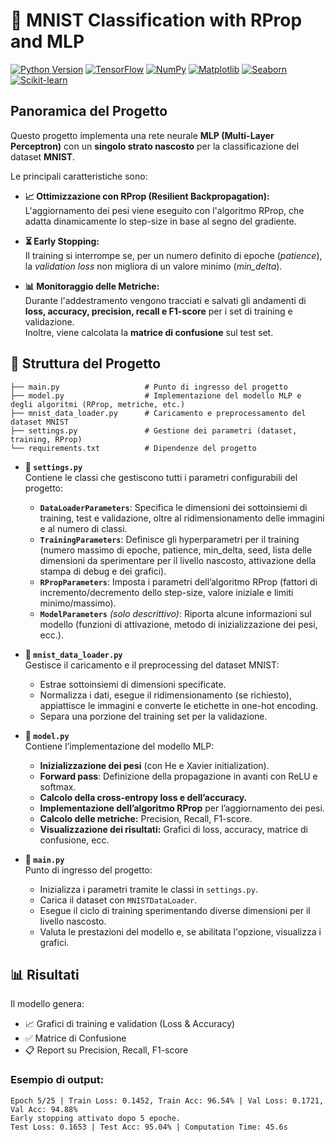 # 🧠 MNIST Classification with RProp and MLP

[![Python Version](https://img.shields.io/badge/Python-3.12%2B-blue.svg)](https://www.python.org/)
[![TensorFlow](https://img.shields.io/badge/TensorFlow-2.x-brightgreen.svg)](https://www.tensorflow.org/)
[![NumPy](https://img.shields.io/badge/NumPy-2.0.2-orange.svg)](https://numpy.org/)
[![Matplotlib](https://img.shields.io/badge/Matplotlib-3.10-red.svg)](https://matplotlib.org/)
[![Seaborn](https://img.shields.io/badge/Seaborn-13.2-lightblue.svg)](https://seaborn.pydata.org/)
[![Scikit-learn](https://img.shields.io/badge/Scikit--learn-1.6.1-yellow.svg)](https://scikit-learn.org/)

## Panoramica del Progetto

Questo progetto implementa una rete neurale **MLP (Multi-Layer Perceptron)** con un **singolo strato nascosto** per la classificazione del dataset **MNIST**.

Le principali caratteristiche sono:

- **📈 Ottimizzazione con RProp (Resilient Backpropagation):**  
  L'aggiornamento dei pesi viene eseguito con l'algoritmo RProp, che adatta dinamicamente lo step-size in base al segno del gradiente.

- **⏳ Early Stopping:**  
  Il training si interrompe se, per un numero definito di epoche (*patience*), la *validation loss* non migliora di un valore minimo (*min_delta*).

- **📊 Monitoraggio delle Metriche:**  
  Durante l'addestramento vengono tracciati e salvati gli andamenti di **loss, accuracy, precision, recall e F1-score** per i set di training e validazione.  
  Inoltre, viene calcolata la **matrice di confusione** sul test set.

## 📁 Struttura del Progetto

```plaintext
├── main.py                   # Punto di ingresso del progetto
├── model.py                  # Implementazione del modello MLP e degli algoritmi (RProp, metriche, etc.)
├── mnist_data_loader.py      # Caricamento e preprocessamento del dataset MNIST
├── settings.py               # Gestione dei parametri (dataset, training, RProp)
└── requirements.txt          # Dipendenze del progetto
```
- **📌 `settings.py`**  
  Contiene le classi che gestiscono tutti i parametri configurabili del progetto:
  - **`DataLoaderParameters`**: Specifica le dimensioni dei sottoinsiemi di training, test e validazione, oltre al ridimensionamento delle immagini e al numero di classi.
  - **`TrainingParameters`**: Definisce gli hyperparametri per il training (numero massimo di epoche, patience, min_delta, seed, lista delle dimensioni da sperimentare per il livello nascosto, attivazione della stampa di debug e dei grafici).
  - **`RPropParameters`**: Imposta i parametri dell’algoritmo RProp (fattori di incremento/decremento dello step-size, valore iniziale e limiti minimo/massimo).
  - **`ModelParameters`** *(solo descrittivo)*: Riporta alcune informazioni sul modello (funzioni di attivazione, metodo di inizializzazione dei pesi, ecc.).

- **📌 `mnist_data_loader.py`**  
  Gestisce il caricamento e il preprocessing del dataset MNIST:
  - Estrae sottoinsiemi di dimensioni specificate.
  - Normalizza i dati, esegue il ridimensionamento (se richiesto), appiattisce le immagini e converte le etichette in one-hot encoding.
  - Separa una porzione del training set per la validazione.

- **📌 `model.py`**  
  Contiene l’implementazione del modello MLP:
  - **Inizializzazione dei pesi** (con He e Xavier initialization).
  - **Forward pass**: Definizione della propagazione in avanti con ReLU e softmax.
  - **Calcolo della cross-entropy loss e dell’accuracy.**
  - **Implementazione dell’algoritmo RProp** per l’aggiornamento dei pesi.
  - **Calcolo delle metriche:** Precision, Recall, F1-score.
  - **Visualizzazione dei risultati:** Grafici di loss, accuracy, matrice di confusione, ecc.

- **📌 `main.py`**  
  Punto di ingresso del progetto:
  - Inizializza i parametri tramite le classi in `settings.py`.
  - Carica il dataset con `MNISTDataLoader`.
  - Esegue il ciclo di training sperimentando diverse dimensioni per il livello nascosto.
  - Valuta le prestazioni del modello e, se abilitata l'opzione, visualizza i grafici.
## 📊 Risultati
Il modello genera:

- 📈  Grafici di training e validation (Loss & Accuracy)
- ✅ Matrice di Confusione
- 📋 Report su Precision, Recall, F1-score
### Esempio di output:
```
Epoch 5/25 | Train Loss: 0.1452, Train Acc: 96.54% | Val Loss: 0.1721, Val Acc: 94.88%
Early stopping attivato dopo 5 epoche.
Test Loss: 0.1653 | Test Acc: 95.04% | Computation Time: 45.6s
```
